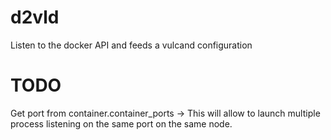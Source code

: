 # d2vld
Listen to the docker API and feeds a vulcand configuration

# TODO

Get port from container.container_ports
-> This will allow to launch multiple process listening on the same port
   on the same node.
